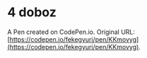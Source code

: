 # 4 doboz 

A Pen created on CodePen.io. Original URL: [https://codepen.io/fekegyuri/pen/KKmovyg](https://codepen.io/fekegyuri/pen/KKmovyg).


